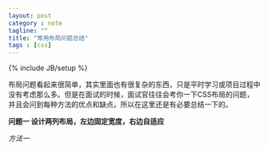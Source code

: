 ```yaml
---
layout: post
category : note
tagline: ""
title: "常用布局问题总结"
tags : [css]
---
```

{% include JB/setup %}

布局问题看起来很简单，其实里面也有很复杂的东西，只是平时学习或项目过程中没有考虑那么多。但是在面试的时候，面试官往往会考你一下CSS布局的问题，并且会问到每种方法的优点和缺点，所以在这里还是有必要总结一下的。

**问题一 设计两列布局，左边固定宽度，右边自适应**

*方法一*